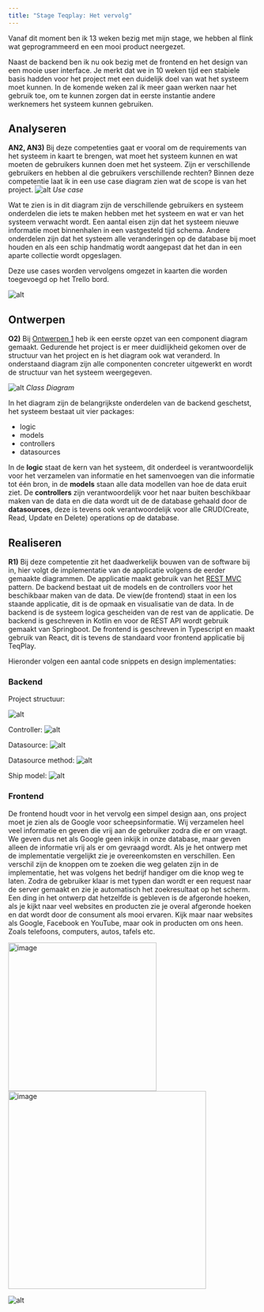 ```yaml
---
title: "Stage Teqplay: Het vervolg"
---
```


Vanaf dit moment ben ik 13 weken bezig met mijn stage, we hebben al flink wat geprogrammeerd en een mooi product neergezet. 

<!--truncate-->

Naast de backend ben ik nu ook bezig met de frontend en het design van een mooie user interface. Je merkt dat we in 10 weken tijd een stabiele basis hadden voor het project met een duidelijk doel van wat het systeem moet kunnen. In de komende weken zal ik meer gaan werken naar het gebruik toe, om te kunnen zorgen dat in eerste instantie andere werknemers het systeem kunnen gebruiken. 


## Analyseren
**AN2, AN3)** Bij deze competenties gaat er vooral om de requirements van het systeem in kaart te brengen, wat moet het systeem kunnen en wat moeten de gebruikers kunnen doen met het systeem. Zijn er verschillende gebruikers en hebben al die gebruikers verschillende rechten? Binnen deze competentie laat ik in een use case diagram zien wat de scope is van het project. 
![alt](/blog/assets/usecase-shiphappens.png) *Use case*

Wat te zien is in dit diagram zijn de verschillende gebruikers en systeem onderdelen die iets te maken hebben met het systeem en wat er van het systeem verwacht wordt. Een aantal eisen zijn dat het systeem nieuwe informatie moet binnenhalen in een vastgesteld tijd schema. Andere onderdelen zijn dat het systeem alle veranderingen op de database bij moet houden en als een schip handmatig wordt aangepast dat het dan in een aparte collectie wordt opgeslagen. 

Deze use cases worden vervolgens omgezet in kaarten die worden toegevoegd op het Trello bord. 

![alt](/blog/assets/trello-bord-bij-AN2-3.PNG)

## Ontwerpen
**O2)**
Bij [Ontwerpen 1](/blog/2018/10/30/Stage-TeqPlay-eerste-8-weken#ontwerpen) heb ik een eerste opzet van een component diagram gemaakt. Gedurende het project is er meer duidlijkheid gekomen over de structuur van het project en is het diagram ook wat veranderd. In onderstaand diagram zijn alle componenten concreter uitgewerkt en wordt de structuur van het systeem weergegeven.

![alt](/blog/assets/class-diagram-shiphappens.png) *Class Diagram*

In het diagram zijn de belangrijkste onderdelen van de backend geschetst, het systeem bestaat uit vier packages: 
- logic
- models
- controllers
- datasources

In de **logic** staat de kern van het systeem, dit onderdeel is verantwoordelijk voor het verzamelen van informatie en het samenvoegen van die informatie tot één bron, in de **models** staan alle data modellen van hoe de data eruit ziet. De **controllers** zijn verantwoordelijk voor het naar buiten beschikbaar maken van de data en die data wordt uit de de database gehaald door de **datasources**, deze is tevens ook verantwoordelijk voor alle CRUD(Create, Read, Update en Delete) operations op de database. 


## Realiseren
**R1)**
Bij deze competentie zit het daadwerkelijk bouwen van de software bij in, hier volgt de implementatie van de applicatie volgens de eerder gemaakte diagrammen. De applicatie maakt gebruik van het [REST MVC](https://softwareengineering.stackexchange.com/questions/324730/mvc-and-restful-api-service) pattern. De backend bestaat uit de models en de controllers voor het beschikbaar maken van de data. De view(de frontend) staat in een los staande applicatie, dit is de opmaak en visualisatie van de data. In de backend is de systeem logica gescheiden van de rest van de applicatie. De backend is geschreven in Kotlin en voor de REST API wordt gebruik gemaakt van Springboot. 
De frontend is geschreven in Typescript en maakt gebruik van React, dit is tevens de standaard voor frontend applicatie bij TeqPlay. 

Hieronder volgen een aantal code snippets en design implementaties: 

### Backend

Project structuur:

 ![alt](/blog/assets/directory-structure.PNG)


Controller: ![alt](/blog/assets/controller-shiphappens.PNG) 

Datasource: ![alt](/blog/assets/datasource-shiphappens-standaard.PNG)

Datasource method: ![alt](/blog/assets/datasource-insertmany-method.PNG)

Ship model: ![alt](/blog/assets/model-shipinfo.PNG)


### Frontend

De frontend houdt voor in het vervolg een simpel design aan, ons project moet je zien als de Google voor scheepsinformatie. Wij verzamelen heel veel informatie en geven die vrij aan de gebruiker zodra die er om vraagt. We geven dus net als Google geen inkijk in onze database, maar geven alleen de informatie vrij als er om gevraagd wordt. Als je het ontwerp met de implementatie vergelijkt zie je overeenkomsten en verschillen. Een verschil zijn de knoppen om te zoeken die weg gelaten zijn in de implementatie, het was volgens het bedrijf handiger om die knop weg te laten. Zodra de gebruiker klaar is met typen dan wordt er een request naar de server gemaakt en zie je automatisch het zoekresultaat op het scherm. Een ding in het ontwerp dat hetzelfde is gebleven is de afgeronde hoeken, als je kijkt naar veel websites en producten zie je overal afgeronde hoeken en dat wordt door de consument als mooi ervaren. Kijk maar naar websites als Google, Facebook en YouTube, maar ook in producten om ons heen. Zoals telefoons, computers, autos, tafels etc. 

<img width="300px" src="/blog/assets/IMG_20181204_091110.jpg" alt="image"><img width="400px" src="/blog/assets/home-pageshiphappens.PNG" alt="image">

![alt](/blog/assets/dropdown-schets.png)










